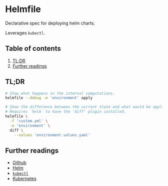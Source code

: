 # Helmfile

Declarative spec for deploying helm charts.

Leverages `kubectl`.

## Table of contents <!-- omit in toc -->

1. [TL;DR](#tldr)
1. [Further readings](#further-readings)

## TL;DR

```sh
# Show what happens in the internal computations.
helmfile --debug -e 'environment' apply

# Show the difference between the current state and what would be applied.
# Requires `helm` to have the 'diff' plugin installed.
helmfile \
  -f 'custom.yml' \
  -e 'environment' \
  diff \
    --values 'environment.values.yaml'
```

## Further readings

- [Github]
- [Helm]
- [`kubectl`][kubectl]
- [Kubernetes]

<!--
  References
  -->

<!-- Upstream -->
[github]: https://github.com/helmfile/helmfile

<!-- Knowledge base -->
[helm]: helm.md
[kubectl]: kubectl.md
[kubernetes]: README.md
